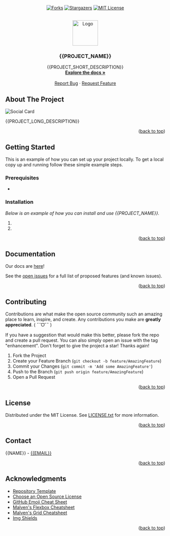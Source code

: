 <!-- Allow HTML -->
<!-- markdownlint-disable MD033 -->

<!-- Allow HTML top-level heading -->
<!-- markdownlint-disable MD041 -->

<!--
You can use this template to create your own README.md file by running the following command in your terminal:

```sh
chmod +x setup.sh
./setup.sh
```

Follow the prompts and the files will be automatically updated.


Create a folder called images and add your images to have them show up.
images/logo.png # logo
images/socialcard.png # social card
-->

<a name="readme-top"></a>

<!-- PROJECT SHIELDS -->
<div align="center">

<a href="[forks-url]">[![Forks][forks-shield]][forks-url]</a>
<a href="[stars-url]">[![Stargazers][stars-shield]][stars-url]</a>
<a href="[license-url]">[![MIT License][license-shield]][license-url]</a>

</div>

<!-- PROJECT LOGO -->
<br />
<div align="center">
  <a href="https://github.com/{{REPOSITORY}}">
    <img src="images/logo.png" alt="Logo" width="80" height="80">
  </a>

  <h3 align="center">{{PROJECT_NAME}}</h3>

  <p align="center">
    {{PROJECT_SHORT_DESCRIPTION}}
    <br />
    <a href="{{DOCS_URL}}"><strong>Explore the docs »</strong></a>
    <br />
    <br />
    <a href="https://github.com/{{REPOSITORY}}/issues">Report Bug</a>
    ·
    <a href="https://github.com/{{REPOSITORY}}/issues">Request Feature</a>
  </p>
</div>

<!-- ABOUT THE PROJECT -->

## About The Project

![Social Card](images/socialcard.png)

{{PROJECT_LONG_DESCRIPTION}}

<p align="right">(<a href="#readme-top">back to top</a>)</p>

<!-- GETTING STARTED -->

## Getting Started

This is an example of how you can set up your project locally.
To get a local copy up and running follow these simple example steps.

### Prerequisites

-

### Installation

_Below is an example of how you can install and use {{PROJECT_NAME}}._

1.
2.

<p align="right">(<a href="#readme-top">back to top</a>)</p>

<!-- DOCS -->

## Documentation

Our docs are [here]({{DOCS_URL}})!

See the [open issues](https://github.com/{{REPOSITORY}}/issues) for a full list of proposed features (and known issues).

<p align="right">(<a href="#readme-top">back to top</a>)</p>

<!-- CONTRIBUTING -->

## Contributing

Contributions are what make the open source community such an amazing place to learn, inspire, and create. Any contributions you make are **greatly appreciated**. ( ˶ˆᗜˆ˵ )

If you have a suggestion that would make this better, please fork the repo and create a pull request. You can also simply open an issue with the tag "enhancement".
Don't forget to give the project a star! Thanks again!

1. Fork the Project
2. Create your Feature Branch (`git checkout -b feature/AmazingFeature`)
3. Commit your Changes (`git commit -m 'Add some AmazingFeature'`)
4. Push to the Branch (`git push origin feature/AmazingFeature`)
5. Open a Pull Request

<p align="right">(<a href="#readme-top">back to top</a>)</p>

<!-- LICENSE -->

## License

Distributed under the MIT License. See [LICENSE.txt](./LICENSE.txt) for more information.

<p align="right">(<a href="#readme-top">back to top</a>)</p>

<!-- CONTACT -->

## Contact

{{NAME}} - [{{EMAIL}}](mailto:{{EMAIL}})

<p align="right">(<a href="#readme-top">back to top</a>)</p>

<!-- ACKNOWLEDGMENTS -->

## Acknowledgments

- [Repository Template](https://github.com/caffeine-addictt/template)
- [Choose an Open Source License](https://choosealicense.com)
- [GitHub Emoji Cheat Sheet](https://www.webpagefx.com/tools/emoji-cheat-sheet)
- [Malven's Flexbox Cheatsheet](https://flexbox.malven.co/)
- [Malven's Grid Cheatsheet](https://grid.malven.co/)
- [Img Shields](https://shields.io)

<p align="right">(<a href="#readme-top">back to top</a>)</p>

<!-- MARKDOWN LINKS & IMAGES -->
<!-- https://www.markdownguide.org/basic-syntax/#reference-style-links -->

[forks-shield]: https://img.shields.io/github/forks/{{REPOSITORY}}.svg?style=for-the-badge
[forks-url]: https://github.com/{{REPOSITORY}}/network/members
[stars-shield]: https://img.shields.io/github/stars/{{REPOSITORY}}.svg?style=for-the-badge&color=yellow
[stars-url]: https://github.com/{{REPOSITORY}}/stargazers
[license-shield]: https://img.shields.io/github/license/{{REPOSITORY}}.svg?style=for-the-badge
[license-url]: https://github.com/{{REPOSITORY}}/blob/master/LICENSE.txt

